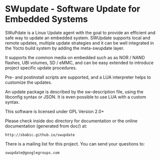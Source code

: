 SWupdate - Software Update for Embedded Systems
===============================================

SWuPdate is a Linux Update agent with the goal to
provide an efficient and safe way to update
an embedded system. SWUpdate supports local and remote
updates, multiple update strategies and it can
be well integrated in the Yocto build system by adding
the meta-swupdate layer.

It supports the common media on embedded
such as as NOR / NAND flashes, UBI volumes, SD / eMMC, and can
be easy extended to introduce project specific update
procedures.

Pre- and postinstall scripts are supported, and a LUA
interpreter helps to customize the updates.

An update package is described by the sw-description file,
using the libconfig syntax or JSON. It is even possible to
use LUA with a custom syntax.

This software is licensed under GPL Version 2.0+

Please check inside doc directory for documentation or
the online documentation (generated from doc/) at:

	http://sbabic.github.io/swupdate

There is a mailing list for this project. You can send your questions to:

	swupdate@googlegroups.com

